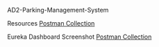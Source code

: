 AD2-Parking-Management-System

Resources
[Postman Collection](./AD2-Parking-Marking-Management-Database.postman_collection.json)

Eureka Dashboard Screenshot
[Postman Collection](./docs/screenshot/Eureka_Dashboard.png)
